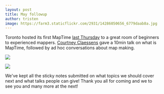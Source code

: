 ```yaml
---
layout: post
title: May followup
author: tristen
image: https://farm3.staticflickr.com/2931/14286050656_6779daab8a.jpg
---
```


Toronto hosted its first MapTime [last Thursday]({{site.baseurl}}/event/2014/05/29/may-meetup/) to a great room of beginners to experienced mappers. [Courtney Claessens](https://twitter.com/sidewalkballet) gave a 10min talk on what is MapTime, followed by ad hoc conversations about map making. 

![](https://farm3.staticflickr.com/2931/14286050656_6779daab8a_c.jpg)

![](https://farm3.staticflickr.com/2903/14122523169_cf4331c8cb_c.jpg)

We've kept all the sticky notes submitted on what topics we should cover next and what talks people can give! Thank you all for coming and we to see you and many more at the next!
